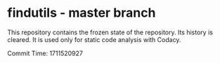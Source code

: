 # findutils - master branch

This repository contains the frozen state of the repository.
Its history is cleared. It is used only for static code
analysis with Codacy.

Commit Time: 1711520927